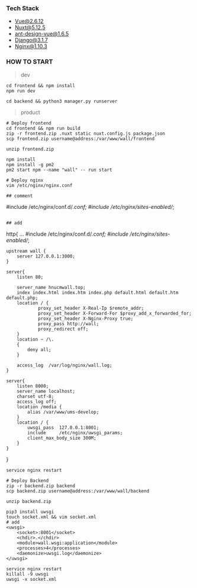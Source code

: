 ### Tech Stack

* Vue@2.6.12
* Nuxt@5.12.5
* ant-design-vue@1.6.5
* Django@3.1.7
* Nginx@1.10.3

### HOW TO START

> dev

```
cd frontend && npm install
npm run dev

cd backend && python3 manager.py runserver
```

> product

```
# Deploy frontend
cd frontend && npm run build
zip -r frontend.zip .nuxt static nuxt.config.js package.json
scp frontend.zip username@address:/var/www/wall/frontend

unzip frontend.zip

npm install
npm install -g pm2
pm2 start npm --name "wall" -- run start

# Deploy nginx
vim /etc/nginx/nginx.conf

## comment
```
#include /etc/nginx/conf.d/*.conf;
#include /etc/nginx/sites-enabled/*;
```

## add
```
http{
    ...
    #include /etc/nginx/conf.d/*.conf;
    #include /etc/nginx/sites-enabled/*;

    upstream wall {
        server 127.0.0.1:3000;
    }

    server{
        listen 80;

        server_name hnucmwall.top;
        index index.html index.htm index.php default.html default.htm default.php;
        location / {
                proxy_set_header X-Real-Ip $remote_addr;
                proxy_set_header X-Forward-For $proxy_add_x_forwarded_for;
                proxy_set_header X-Nginx-Proxy true;
                proxy_pass http://wall;
                proxy_redirect off;
        } 
        location ~ /\.
        {
            deny all;
        }

        access_log  /var/log/nginx/wall.log;
    }

    server{
        listen 8000;
        server_name localhost;
        charset utf-8;
        access_log off;
        location /media {
            alias /var/www/ums-develop;
        }
        location / {
            uwsgi_pass  127.0.0.1:8001;
            include     /etc/nginx/uwsgi_params;
            client_max_body_size 300M;
        }
    }
}
```
service nginx restart

# Deploy Backend
zip -r backend.zip backend
scp backend.zip username@address:/var/www/wall/backend

unzip backend.zip

pip3 install uwsgi
touch socket.xml && vim socket.xml
# add
<uwsgi>
    <socket>:8001</socket>
    <chdir>.</chdir>
    <module>wall.wsgi:application</module>
    <processes>4</processes>
    <daemonize>uwsgi.log</daemonize>
</uwsgi>

service nginx restart
killall -9 uwsgi
uwsgi -x socket.xml
```
